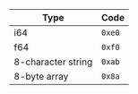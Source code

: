 | Type | Code |
| -- | -- |
| i64 | `0xe0` |
| f64 | `0xf0` |
| 8-character string | `0xab` |
| 8-byte array | `0x8a` | 